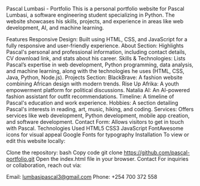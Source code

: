 Pascal Lumbasi - Portfolio
This is a personal portfolio website for Pascal Lumbasi, a software engineering student specializing in Python. The website showcases his skills, projects, and experience in areas like web development, AI, and machine learning.

Features
Responsive Design: Built using HTML, CSS, and JavaScript for a fully responsive and user-friendly experience.
About Section: Highlights Pascal's personal and professional information, including contact details, CV download link, and stats about his career.
Skills & Technologies: Lists Pascal’s expertise in web development, Python programming, data analysis, and machine learning, along with the technologies he uses (HTML, CSS, Java, Python, Node.js).
Projects Section:
BlackBrave: A fashion website combining African design with modern trends.
Rise Up Afrika: A youth empowerment platform for political discussions.
Natalia AI: An AI-powered fashion assistant for outfit recommendations.
Timeline: A timeline of Pascal's education and work experience.
Hobbies: A section detailing Pascal's interests in reading, art, music, hiking, and coding.
Services: Offers services like web development, Python development, mobile app creation, and software development.
Contact Form: Allows visitors to get in touch with Pascal.
Technologies Used
HTML5
CSS3
JavaScript
FontAwesome icons for visual appeal
Google Fonts for typography
Installation
To view or edit this website locally:

Clone the repository:
bash
Copy code
git clone https://github.com/pascal-portfolio.git
Open the index.html file in your browser.
Contact
For inquiries or collaboration, reach out via:

Email: lumbasipascal3@gmail.com
Phone: +254 700 372 558
